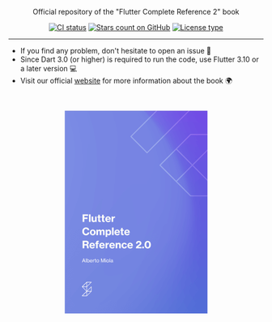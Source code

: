 <p align="center">Official repository of the "Flutter Complete Reference 2" book</p>
<p align="center">
  <a href="https://github.com/albertodev01/flutter_book_examples/actions"><img src="https://github.com/albertodev01/flutter_book_examples/actions/workflows/examples_ci.yml/badge.svg" alt="CI status" /></a>
  <a href="https://github.com/albertodev01/flutter_book_examples/stargazers"><img src="https://img.shields.io/github/stars/albertodev01/flutter_book_examples.svg?style=flat&logo=github&colorB=blue&label=stars" alt="Stars count on GitHub" /></a>
  <a href="https://github.com/albertodev01/flutter_book_examples/blob/main/LICENSE"><img src="https://img.shields.io/github/license/albertodev01/flutter_book_examples" alt="License type" /></a>
</p>

---

<ul>
 <li>If you find any problem, don't hesitate to open an issue 🐛</li>
 <li>Since Dart 3.0 (or higher) is required to run the code, use Flutter 3.10 or a later version 💻</li>
 <li>Visit our official <a href="https://fluttercompletereference.com">website</a> for more information about the book 🌍</li>
</ul>

<br>

<p align="center"><img src="https://raw.githubusercontent.com/albertodev01/flutter_book_examples/main/static/front_cover.png" height="400" alt="Front cover of the book" /></p>
